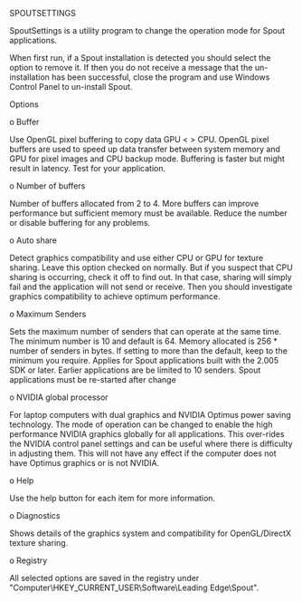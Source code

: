 SPOUTSETTINGS

SpoutSettings is a utility program to change the operation mode for Spout applications.

When first run, if a Spout installation is detected you should select the option to remove it.
If then you do not receive a message that the un-installation has been successful,
close the program and use Windows Control Panel to un-install Spout.

Options

o Buffer

Use OpenGL pixel buffering to copy data GPU < > CPU. OpenGL pixel buffers are used to speed up data transfer between system memory and GPU for pixel images and CPU backup mode. Buffering is faster but might result in latency. Test for your application. 

o Number of buffers

Number of buffers allocated from 2 to 4. More buffers can improve performance but sufficient memory must be available. Reduce the number or disable buffering for any problems.

o Auto share

Detect graphics compatibility and use either CPU or GPU for texture sharing. Leave this option checked on normally. But if you suspect that CPU sharing is occurring, check it off to find out. In that case, sharing will simply fail and the application will not send or receive. Then you should investigate graphics compatibility to achieve optimum performance.

o Maximum Senders

Sets the maximum number of senders that can operate at the same time. The minimum number is 10 and default is 64. 
Memory allocated is 256 * number of senders in bytes. If setting to more than the default, keep to the minimum you require.
Applies for Spout applications built with the 2.005 SDK or later. Earlier applications are be limited to 10 senders.
Spout applications must be re-started after change

o NVIDIA global processor

For laptop computers with dual graphics and NVIDIA Optimus power saving technology. 
The mode of operation can be changed to enable the high performance NVIDIA graphics globally for all applications.
This over-rides the NVIDIA control panel settings and can be useful where there is difficulty in adjusting them.
This will not have any effect if the computer does not have Optimus graphics or is not NVIDIA.

o Help

Use the help button for each item for more information.

o Diagnostics

Shows details of the graphics system and compatibility for OpenGL/DirectX texture sharing.

o Registry

All selected options are saved in the registry under "Computer\HKEY_CURRENT_USER\Software\Leading Edge\Spout".

